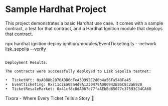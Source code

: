 # Sample Hardhat Project

This project demonstrates a basic Hardhat use case. It comes with a sample contract, a test for that contract, and a Hardhat Ignition module that deploys that contract.



npx hardhat ignition deploy ignition/modules/EventTicketing.ts --network lisk_sepolia --verify

```shell

Deployment Results:

The contracts were successfully deployed to Lisk Sepolia testnet:

•  TicketNft: 0xA088b2870ADD6dFeA3D992E2d0b4a56Fa548Fa45
•  EventTicketing: 0x711c2Ea08a4d9A1230479A000942EB6C8c2aE928
•  TicketResaleMarket: 0x41cf8c8dA067c77faAEbEd85077c37593C34CA68

```

Tixora - Where Every Ticket Tells a Story 🌟